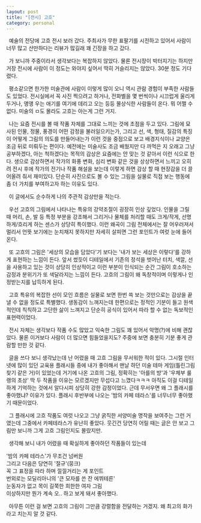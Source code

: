 ```yaml
---
layout: post
title: "[전시] 고흐"
category: personal
---
```

&ensp;예술의 전당에 고흐 전시 보러 갔다.
주최사가 무한 표팔기를 시전하고 있어서 사람이 너무 많고 산만하다는 리뷰가 많길래 꽤 긴장을 하고 갔다.

&ensp;가 보니까 주중이라서 생각보다는 복잡하지 않았다.
물론 전시장이 박터지기는 하지만 거장 전시에 사람이 이 정도는 와야지 싶어서 딱히 거슬리지는 않았다.
30분 정도 기다렸다.

&ensp;평소같으면 한가한 미술관에 사람이 이렇게 많이 오니 역시 관람 경험이 부족한 사람들도 있었다. 
전시실에서 꼭 사진 찍으려고 하거나, 전화벨을 몇 번씩이나 시끄럽게 울리게 두거나, 
앵앵 우는 애기를 여기에 데리고 오는 등등 몰상식한 사람들이 온다. 뭐 어쩔 수 없다. 미술의 ㅁ도 몰라도 고흐는 아는게 그런 거지.

&ensp;나는 요즘 전시를 볼 때 작품 자체를 그대로 느끼는 것에 초점을 두고 있다.
그림에 묘사된 인물, 정물, 풍경이 어떤 감정을 불러일으키는가,
그리고 선, 색, 형태, 질감의 특징이 어떻게 그림의 의도를 만들어내는가
이런 것을 중점으로 보고 배경지식이나 교양은 조금 뒤로 미뤄두는 편이다.
예전에는 미술사도 조금 배웠지만 다 까먹은 지 오래고
그냥 공부하겠다, 아는 척하겠다는 목적의 감상은 요즘에는 안 맞는 것 같아서
이런 식으로 한다. 
생으로 감상하면서 작가의 화풍 변화, 심리 변화 같은 것을 상상하면서 느끼고
오히려 전시 후에 작가의 전기나 작품 해설을 보는데
이렇게 하면 감상 할 때 현장감을 더 끌어올려 줘서 재미있다.
단순히 사진으로도 볼 수 있는 그림을 실물로 직접 보는 행동에 좀 더 가치를 부여하고자 하는 이유도 있다.

&ensp;이 글에서도 순수하게 나의 주관적 감상만을 적는다.

&ensp;우선 고흐의 그림에서 나타나는 특유의 강약조절이 굉장히 인상 깊었다.
인물을 그릴 때 머리, 손, 발 등 특정 부분을 강조해서 그리거나
물체를 처리할 때도 크게/작게, 선명하게/흐리게 하는 센스가 상당히 특이했다.
이런 왜곡이 그림 전체에서는 잘 어우러져서 멀리서 언뜻 보기에는 눈치채지 못하지만
자세히 살피면 그런 포인트가 여럿 눈에 들어온다.

&ensp;또 고흐의 그림은 '세상의 모습을 담았다'기 보다는 '내가 보는 세상은 이렇다'를 강하게 표현하는 느낌이 든다.
앞서 썼듯이 디테일에서 기존의 정석을 벗어난 터치, 색깔, 선을 사용하고 있는 것이 상당히 인상적이고
이런 부분이 인식되는 순간 그림이 호소하는 감정과 분위기가 또 색달라지는 느낌이 든다.
고흐의 그림이 왜 독창적이며 이렇게나 인정받는지를 납득하게 된다.

&ensp;고흐 특유의 복잡한 선이 모인 흐름은 실물로 보면 한번 쓱 보는 것만으로는 감상을 끝낼 수 없을 정도로 특별했다.
생동감이 느껴지는데 한편으로는 정적인 기분이 들고
원색적인데 칙칙하고 고단한 삶이 느껴지고
단순히 공식이 있어서 따라 할 수 없는 독보적인 표현력이었다.

&ensp;전시 자체는 생각보다 작품 수도 많았고 익숙한 그림도 꽤 있어서 악명(?)에 비해 괜찮았다.
물론 이거보다 사람이 더 많으면 힘들었을지도? 주중에 보면 충분히 기분 좋게 관람할 만한 것 같다.

&ensp;글을 쓰다 보니 생각났는데 난 어렸을 때 고흐 그림을 무서워한 적이 있다.
그시절 인터넷에 많이 있던 교육용 플래시들 중에
내가 좋아해서 맨날 하던 미술 테마 게임(틀린그림찾기 같은 거)이 있었는데
거기에 나온 고흐의 그림, 정확히는 '아를의 방'과 '우체부 룰랭의 초상' 딱 두 작품을
이유는 모르겠지만 무섭다고 느꼈다ㅋㅋㅋ
아직도 이걸 디테일하게 기억하는 것에서 알다시피 상당히 강한 감정이었다.
근데 무서우면 왜 그 플래시를 좋아했냐? 이유가 있다.
플래시 후반부에 나오는 '밤의 카페 테라스'를 너무너무 좋아했기 때문이었다.

&ensp;그 플래시에 고흐 작품도 여럿 나오고 그냥 굵직한 서양미술 명작을 보여주는 그런 거였는데
그중에서 카페테라스가 유난히 좋았다.
웃긴건 당연히 어릴 때는 글은 안 보고 그림만 보니까 그게 고흐 그림인지도 몰랐지만.

&ensp;생각해 보니 내가 어렸을 때 확실하게 좋아하던 작품들이 있는데

'밤의 카페 테라스'가 무조건 넘버원\
그리고 다음은 당연히 '절규'(뭉크)\
꼭 그 표정을 따라 하며 낄낄거리는 게 포인트\
번외로는 모딜리아니의 '큰 모자를 쓴 잔 에뷔테른'\
눈동자가 없고 목이 길쭉한 희한한 여자 그림\
이상하지만 뭔가 계속 오.. 하고 보게 돼서 좋아했다.

&ensp;아무튼 이런 걸 보면 고흐의 그림이 그만큼 강렬함을 전달하는 거겠지.
왜 최고의 화가라고 치는지 알 것 같다.